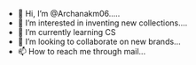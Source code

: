 - 👋 Hi, I’m @Archanakm06.....
- 👀 I’m interested in inventing new collections....
- 🌱 I’m currently learning CS
- 💞️ I’m looking to collaborate on new brands...
- 📫 How to reach me through mail...

<!---
Archanakm06/Archanakm06 is a ✨ special ✨ repository because its `README.md` (this file) appears on your GitHub profile.
You can click the Preview link to take a look at your changes.
--->
